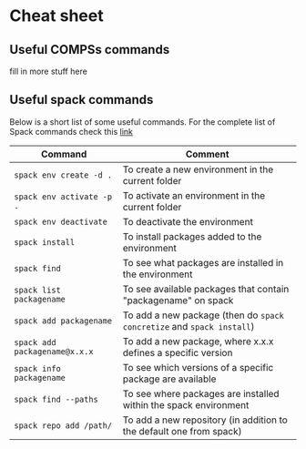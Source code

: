 # Cheat sheet 

## Useful COMPSs commands 

fill in more stuff here

## Useful spack commands
Below is a short list of some useful commands. For the complete list of Spack commands check this [link](https://spack.readthedocs.io/en/latest/command_index.html)      

| Command                        |      Comment      |
|--------------------------------|---------------------------------------|
| `spack env create -d .`        | To create a new environment in the current folder |
| `spack env activate -p .`      | To activate an environment in the current folder |
| `spack env deactivate`         | To deactivate the environment |
| `spack install`                | To install packages added to the environment |
| `spack find`                   | To see what packages are installed in the environment |
| `spack list packagename`       | To see available packages that contain "packagename" on spack |
| `spack add packagename`        | To add a new package (then do `spack concretize` and `spack install`) |
| `spack add packagename@x.x.x`  | To add a new package, where x.x.x defines a specific version  |
| `spack info packagename`       | To see which versions of a specific package are available |
| `spack find --paths`           | To see where packages are installed within the spack environment |
| `spack repo add /path/`        | To add a new repository (in addition to the default one from spack) |
      
